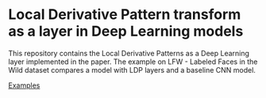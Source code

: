 # Local Derivative Pattern transform as a layer in Deep Learning models

This repository contains the Local Derivative Patterns as a Deep Learning layer implemented in the paper. The example on LFW - Labeled Faces in the Wild dataset compares a model with LDP layers and a baseline CNN model.

[Examples](https://github.com/algocodes/ldp_layer)
